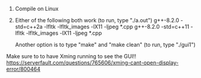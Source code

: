
1. Compile on Linux

2. Either of the following both work (to run, type "./a.out")
	g++-8.2.0 -std=c++2a -lfltk -lfltk_images -lX11 -ljpeg *.cpp
	g++-8.2.0 -std=c++11 -lfltk -lfltk_images -lX11 -ljpeg *.cpp

   Another option is to type "make" and "make clean" (to run, type "./gui1")

Make sure to to have Xming running to see the GUI!!
https://serverfault.com/questions/765606/xming-cant-open-display-error/800464
